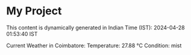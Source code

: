 # My Project

This content is dynamically generated in Indian Time (IST): 2024-04-28 01:53:40 IST


Current Weather in Coimbatore:
Temperature: 27.88 °C
Condition: mist
